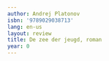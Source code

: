 ```yaml
---
author: Andrej Platonov
isbn: '9789029038713'
lang: en-us
layout: review
title: De zee der jeugd, roman
year: 0
---
```


